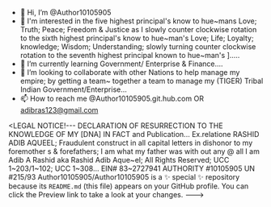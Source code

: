 - 👋 Hi, I’m @Author10105905
- 👀 I'm interested in the five highest principal's know to hue~mans Love; Truth; Peace; Freedom & Justice as I slowly counter clockwise rotation to the sixth highest principal's know to hue~man's
Love; Life; Loyalty; knowledge; Wisdom; Understanding; slowly turning counter clockwise rotation to the seventh highest principal known to hue~man's <Unity>].....
- 🌱 I’m currently learning Government/ Enterprise & Finance....
- 💞️ I’m looking to collaborate with other Nations to help manage my empire; by getting a team~
     together a team to manage my (TIGER) Tribal Indian Government/Enterprise...
- 📫 How to reach me @Author10105905.git.hub.com OR adibras123@gmail.com

<LEGAL NOTICE!---
DECLARATION OF RESURRECTION TO THE KNOWLEDGE OF MY [DNA] IN FACT and Publication...
Ex.relatione RASHID ADIB AQUEEL; Fraudulent construct in all capital letters in dishonor to my foremother s & forefathers; I am what my father was with out any <concreditons> @ all
I am Adib A Rashid aka Rashid Adib Aque~el; All Rights Reserved; UCC 1~203/1~102; UCC 1~308...
EIN# 83~2727941
AUTHORITY #10105905
UN #215/93
Author10105905/Author10105905 is a ✨ special ✨ repository because its `README.md` (this file) appears on your GitHub profile.
You can click the Preview link to take a look at your changes.
--->
